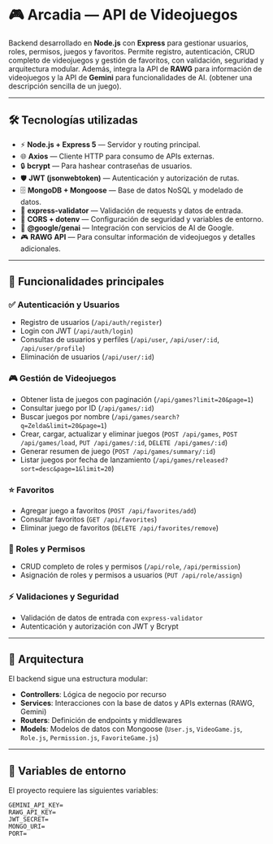 # 🎮 Arcadia — API de Videojuegos

Backend desarrollado en **Node.js** con **Express** para gestionar usuarios, roles, permisos, juegos y favoritos. Permite registro, autenticación, CRUD completo de videojuegos y gestión de favoritos, con validación, seguridad y arquitectura modular. Además, integra la API de **RAWG** para información de videojuegos y la API de **Gemini** para funcionalidades de AI. (obtener una descripción sencilla de un juego).

---

## 🛠 Tecnologías utilizadas

- ⚡ **Node.js + Express 5** — Servidor y routing principal.  
- 🌐 **Axios** — Cliente HTTP para consumo de APIs externas.  
- 🔒 **bcrypt** — Para hashear contraseñas de usuarios.  
- 🛡 **JWT (jsonwebtoken)** — Autenticación y autorización de rutas.  
- 🗄 **MongoDB + Mongoose** — Base de datos NoSQL y modelado de datos.  
- 📝 **express-validator** — Validación de requests y datos de entrada.  
- 🔑 **CORS + dotenv** — Configuración de seguridad y variables de entorno.  
- 🤖 **@google/genai** — Integración con servicios de AI de Google.  
- 🎮 **RAWG API** — Para consultar información de videojuegos y detalles adicionales.

---

## 🌈 Funcionalidades principales

### ✅ Autenticación y Usuarios
- Registro de usuarios (`/api/auth/register`)  
- Login con JWT (`/api/auth/login`)  
- Consultas de usuarios y perfiles (`/api/user`, `/api/user/:id`, `/api/user/profile`)  
- Eliminación de usuarios (`/api/user/:id`)  

### 🎮 Gestión de Videojuegos
- Obtener lista de juegos con paginación (`/api/games?limit=20&page=1`)  
- Consultar juego por ID (`/api/games/:id`)  
- Buscar juegos por nombre (`/api/games/search?q=Zelda&limit=20&page=1`)  
- Crear, cargar, actualizar y eliminar juegos (`POST /api/games`, `POST /api/games/load`, `PUT /api/games/:id`, `DELETE /api/games/:id`)  
- Generar resumen de juego (`POST /api/games/summary/:id`)  
- Listar juegos por fecha de lanzamiento (`/api/games/released?sort=desc&page=1&limit=20`)  

### ⭐ Favoritos
- Agregar juego a favoritos (`POST /api/favorites/add`)  
- Consultar favoritos (`GET /api/favorites`)  
- Eliminar juego de favoritos (`DELETE /api/favorites/remove`)  

### 🔑 Roles y Permisos
- CRUD completo de roles y permisos (`/api/role`, `/api/permission`)  
- Asignación de roles y permisos a usuarios (`PUT /api/role/assign`)  

### ⚡ Validaciones y Seguridad
- Validación de datos de entrada con `express-validator`  
- Autenticación y autorización con JWT y Bcrypt  

---

## 🧩 Arquitectura

El backend sigue una estructura modular:


- **Controllers**: Lógica de negocio por recurso  
- **Services**: Interacciones con la base de datos y APIs externas (RAWG, Gemini)  
- **Routers**: Definición de endpoints y middlewares  
- **Models**: Modelos de datos con Mongoose (`User.js`, `VideoGame.js`, `Role.js`, `Permission.js`, `FavoriteGame.js`)  

---

## 🔗 Variables de entorno

El proyecto requiere las siguientes variables:

```env
GEMINI_API_KEY=
RAWG_API_KEY=
JWT_SECRET=
MONGO_URI=
PORT=